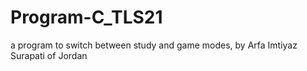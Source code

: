 # Program-C_TLS21
a program to switch between study and game modes, by Arfa Imtiyaz Surapati of Jordan
